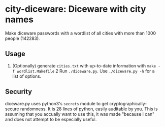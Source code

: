 # city-diceware: Diceware with city names
Make diceware passwords with a wordlist of all cities with more than 1000 people (142283).

## Usage
1. (Optionally) generate `cities.txt` with up-to-date information with `make -f wordlist.Makefile`
2 Run `./diceware.py`. Use `./diceware.py -h` for a list of options.

## Security
diceware.py uses python3's `secrets` module to get cryptographically-secure randomness. It is 28 lines of python, easily auditable by you. This is assuming that you accually want to use this, it was made "because I can" and does not attempt to be especially useful.
